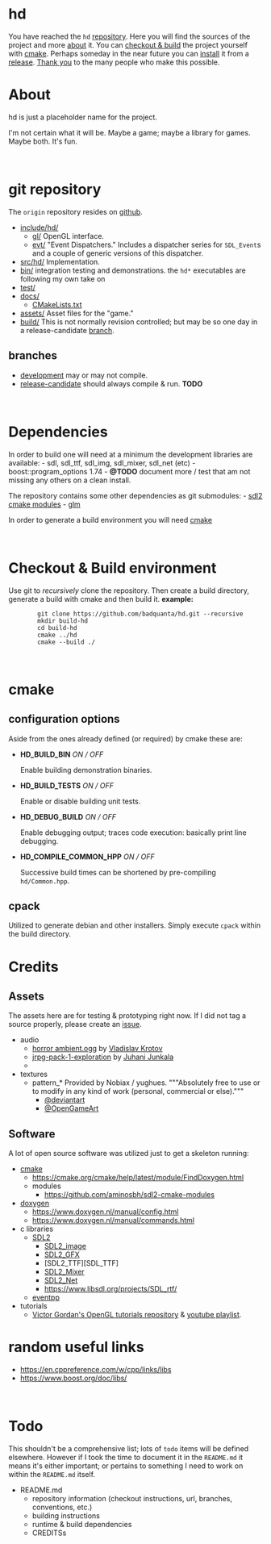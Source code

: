 # hd

You have reached the `hd` [repository](#repository).
Here you will find the sources of the project and more [about](#about) it.
You can [checkout & build](#checkout_and_build) the project yourself with [cmake](#cmake).
Perhaps someday in the near future you can [install](#TODO) it from a [release](#TODO).
[Thank you](#credits) to the many people who make this possible.

# About
hd is just a placeholder name for the project.

I'm not certain what it will be.
Maybe a game; maybe a library for games. Maybe both. It's fun.

<a name="repository">&nbsp;</a>

# git repository

The `origin` repository resides on [github][PROJECT_GITHUB].
- [include/hd/](https://github.com/badquanta/hd/tree/development/include/hd)
    - [gl/](https://github.com/badquanta/hd/tree/development/include/hd/gl)
        OpenGL interface.
    - [evt/](https://github.com/badquanta/hd/tree/development/include/hd/evt)
        "Event Dispatchers."  Includes a dispatcher series for `SDL_Event`s and a couple of generic versions of this dispatcher.
- [src/hd/](https://github.com/badquanta/hd/tree/development/src/hd)
    Implementation.
- [bin/](https://github.com/badquanta/hd/tree/development/bin)
    integration testing and demonstrations. the `hd*` executables are following my own take on
- [test/](https://github.com/badquanta/hd/tree/development/test)
- [docs/](https://github.com/badquanta/hd/tree/development/docs)
    - [CMakeLists.txt](https://github.com/badquanta/hd/blob/development/docs/CMakeLists.txt)
- [assets/](https://github.com/badquanta/hd/tree/development/assets)
    Asset files for the "game."
- [build/](#TODO)
    This is not normally revision controlled; but may be so one day in a release-candidate [branch](#branches).

## branches

- [development](https://github.com/badquanta/hd/tree/development/) may or may not compile.
- [release-candidate](#TODO) should always compile & run. __TODO__

<a name="dependencies">&nbsp;</a>

# Dependencies

In order to build one will need at a minimum the development libraries are available:
    - sdl, sdl_ttf, sdl_img, sdl_mixer, sdl_net (etc)
    - boost::program_options 1.74
    - __@TODO__ document more / test that am not missing any others on a clean install.

The repository contains some other dependencies as git submodules:
    - [sdl2 cmake modules](https://gitlab.com/aminosbh/sdl2-cmake-modules)
    - [glm](https://github.com/g-truc/glm.git)

In order to generate a build environment you will need [cmake][CMAKE_HOME]

<a name="checkout_and_build">&nbsp;</a>

# Checkout & Build environment

Use git to _recursively_ clone the repository. Then create a build directory, generate a build with cmake and then build it. __example:__

            git clone https://github.com/badquanta/hd.git --recursive
            mkdir build-hd
            cd build-hd
            cmake ../hd
            cmake --build ./


<a name='cmake'>&nbsp;</a>

# cmake
## configuration options

Aside from the ones already defined (or required) by cmake these are:

- __HD_BUILD_BIN__ _ON / OFF_

    Enable building demonstration binaries.

- __HD_BUILD_TESTS__ _ON / OFF_

    Enable or disable building unit tests.

- __HD_DEBUG_BUILD__ _ON / OFF_

    Enable debugging output; traces code execution: basically print line debugging.

- __HD_COMPILE_COMMON_HPP__ _ON / OFF_

    Successive build times can be shortened by pre-compiling `hd/Common.hpp`.

## cpack

Utilized to generate debian and other installers. Simply execute `cpack` within the build directory.

<a name='credits'>

# Credits

## Assets

The assets here are for testing & prototyping right now. If I did not tag a source properly, please create an [issue][NEW_ISSUE].

- audio
    - [horror ambient.ogg](https://opengameart.org/content/horror-ambient) by [Vladislav Krotov](https://opengameart.org/users/vinrax)
    - [jrpg-pack-1-exploration](https://opengameart.org/content/jrpg-pack-1-exploration)
by [Juhani Junkala](https://opengameart.org/users/subspaceaudio)
    -
- textures
    - pattern_*
Provided by Nobiax / yughues. """Absolutely free to use or to modify in any kind of work (personal, commercial or else)."""
        - [@deviantart](nobiax.deviantart.com)
        - [@OpenGameArt](https://opengameart.org/users/yughues)



## Software

A lot of open source software was utilized just to get a skeleton running:

- [cmake][CMAKE_HOME]
    - https://cmake.org/cmake/help/latest/module/FindDoxygen.html
    - modules
        - https://github.com/aminosbh/sdl2-cmake-modules
- [doxygen][DOXYGEN_HOME]
    - https://www.doxygen.nl/manual/config.html
    - https://www.doxygen.nl/manual/commands.html
- c libraries
    - [SDL2][SDL_HOME]
        - [SDL2_image][SDL_IMAGE_HOME]
        - [SDL2_GFX](#TODO)
        - [SDL2_TTF][SDL_TTF]
        - [SDL2_Mixer][SDL_MIXER_HOME]
        - [SDL2_Net][SDL_NET_HOME]
        - https://www.libsdl.org/projects/SDL_rtf/
    - [eventpp](https://github.com/wqking/eventpp)
- tutorials
    - [Victor Gordan's OpenGL tutorials repository][TUT_VICTOR_REPO] & [youtube playlist][TUT_VICTOR_YOUTUBE].

# random useful links
- https://en.cppreference.com/w/cpp/links/libs
- https://www.boost.org/doc/libs/

<a name="TODO">&nbsp;</a>

# Todo

This shouldn't be a comprehensive list; lots of `todo` items will be defined elsewhere.
However if I took the time to document it in the `README.md` it means it's either important; or pertains to something I need to work on within the `README.md` itself.

- README.md
    - repository information (checkout instructions, url, branches, conventions, etc.)
    - building instructions
    - runtime & build dependencies
    - CREDITSs


[PROJECT_GITHUB]: https://github.com/badquanta/hd
[CMAKE_HOME]: https://cmake.org/
[DOXYGEN_HOME]: https://www.doxygen.nl/
[SDL_HOME]: #TODO
[SDL_IMAGE_HOME]: https://www.libsdl.org/projects/SDL_image/
[SDL_TTF_HOME]: https://github.com/libsdl-org/SDL_ttf
[SDL_MIXER_HOME]: https://www.libsdl.org/projects/SDL_mixer/
[SDL_NET_HOME]: https://www.libsdl.org/projects/SDL_net/
[TUT_VICTOR_REPO]: https://github.com/VictorGordan/opengl-tutorials
[TUT_VICTOR_YOUTUBE]: https://www.youtube.com/playlist?list=PLPaoO-vpZnumdcb4tZc4x5Q-v7CkrQ6M-
[NEW_ISSUE]:https://github.com/badquanta/hd/issues/new